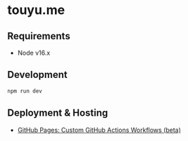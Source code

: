 # touyu.me

## Requirements
- Node v16.x

## Development

```bash
npm run dev
```

## Deployment & Hosting
- [GitHub Pages: Custom GitHub Actions Workflows (beta)](https://github.blog/changelog/2022-07-27-github-pages-custom-github-actions-workflows-beta/)
